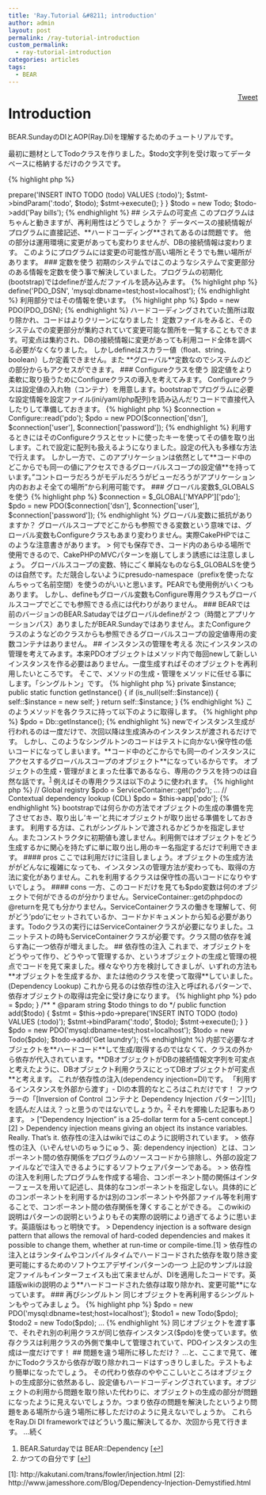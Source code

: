 ```yaml
---
title: 'Ray.Tutorial &#8211; introduction'
author: admin
layout: post
permalink: /ray-tutorial-introduction
custom_permalink:
  - ray-tutorial-introduction
categories: articles
tags:
  - BEAR
---
```

<div style="float: right; margin-left: 10px;">
  <a href="https://twitter.com/share" class="twitter-share-button" data-count="vertical" data-url="/blog/ray-tutorial-introduction">Tweet</a>
</div>

# Introduction

BEAR.SundayのDIとAOP(Ray.Di)を理解するためのチュートリアルです。

最初に題材としてTodoクラスを作りました。$todo文字列を受け取ってデータベースに格納するだけのクラスです。

{% highlight php %}
<?php
class Todo
{
    /**
     * @param $todo
     */
    public function add($todo)
    {
        $pdo = new PDO('mysql:dbname=test;host=localhost');
        $stmt = $pdo->prepare('INSERT INTO TODO (todo) VALUES (:todo)');
        $stmt->bindParam(':todo', $todo);
        $stmt->execute();
    }
}
$todo = new Todo;
$todo->add('Pay bills');
{% endhighlight %}

## システムの可変点

このプログラムはちゃんと動きますが、再利用性はどうでしょうか？  
データベースの接続情報がプログラムに直接記述、**ハードコーディング**されてあるのは問題です。

他の部分は運用環境に変更があっても変わりませんが、DBの接続情報は変わります。  
このようにプログラムには変更の可能性が高い場所とそうでも無い場所があります。

### 定数を使う

初期のシステムではこのようなシステムで変更部分のある情報を定数を使う事で解決していました。プログラムの初期化(bootstrap)ではdefineが並んだファイルを読み込みます。

{% highlight php %}
define('PDO_DSN', 'mysql:dbname=test;host=localhost');
{% endhighlight %}

利用部分ではその情報を使います。

{% highlight php %}
$pdo = new PDO(PDO_DSN);
{% endhighlight %}

ハードコーディングされていた箇所は取り除かれ、コードはよりクリーンになりました！

定数ファイルをみると、そのシステムでの変更部分が集約されていて変更可能な箇所を一覧することもできます。可変点は集約され、DBの接続情報に変更があっても利用コード全体を調べる必要がなくなりました。

しかしdefineはスカラー値（float、string、boolean）しか定義できません。また **グローバル**定数なのでシステムのどの部分からもアクセスができます。

### Configureクラスを使う

設定値をより柔軟に取り扱うためにConfigureクラスの導入を考えてみます。

Configureクラスは設定値の入れ物（コンテナ）を用意します。bootstrapでプログラムに必要な設定情報を設定ファイル(ini/yaml/php配列)を読み込んだりコードで直接代入したりして準備しておきます。

{% highlight php %}
$connection = Configure::read('pdo');
$pdo = new PDO($connection['dsn'], $connection['user'], $connection['password']);
{% endhighlight %}

利用するときにはそのConfigureクラスとセットに使ったキーを使ってその値を取り出します。これで設定に配列も扱えるようになりました。設定の代入も多様な方法で行えます。

しかし一方で、このアプリケーションは依然として**コード中のどこからでも同一の値にアクセスできるグローバルスコープの設定値**を持っています。&#8221;コントローラだろうがモデルだろうがビューだろうがアプリケーション内のおおよそ全ての場所&#8221;から利用可能です。

### グローバル変数$_GLOBALSを使う

{% highlight php %}
$connection = $_GLOBAL['MYAPP']['pdo'];
$pdo = new PDO($connection['dsn'], $connection['user'], $connection['password']);
{% endhighlight %}

グローバル変数に抵抗がありますか？ グローバルスコープでどこからも参照できる変数という意味では、グローバル変数もConfigureクラスもあまり変わりません。実際CakePHPではこのような注意書きがあります。

> 何でも保存でき、コード内のあらゆる場所で使用できるので、CakePHPのMVCパターンを崩してしまう誘惑には注意しましょう。 

グローバルスコープの変数、特にごく単純なものなら$_GLOBALSを使うのは自然です。ただ競合しないようにpresudo-namespace（prefixを使ったなんちゃって名前空間）を使うのがいいと思います。PEARでも使用例がいくつもあります。

しかし、defineもグローバル変数もConfigure専用クラスもグローバルスコープでどこでも参照できる点には代わりがありません。

### BEARでは

前のバージョンのBEAR.Satudayではグローバルdefineが２つ（時間とアプリケーションパス）ありましたがBEAR.Sundayではありません。またConfigureクラスのようなどのクラスからも参照できるグローバルスコープの設定値専用の変数コンテナはありません。

## インスタンスの管理を考える

次にインスタンスの管理を考えてみます。本来PDOオブジェクトはメソッド内で毎回newして新しいインスタンスを作る必要はありません。一度生成すればそのオブジェクトを再利用したいところです。

そこで、メソッドの生成・管理をメソッドに任せる事にします。「シングルトン」です。

{% highlight php %}
    private $instance;

    public static function getInstance()
    {
        if (is_null(self::$instance)) {
            self::$instance = new self;
        }
        return self::$instance;
    }
{% endhighlight %}

このようメソッドを各クラスに持って以下のように取得します。

{% highlight php %}
$pdo = Db::getInstance();
{% endhighlight %}
newでインスタンス生成が行われるのは一度だけで、次回以降は生成済みのインスタンスが渡されるだけです。

しかし、このようなシングルトンのコードはテストに向かない保守性の低いコードになってしまいます。**コード中のどこからでも同一のインスタンスにアクセスするグローバルスコープのオブジェクト**になっているからです。

オブジェクトの生成・管理がまとまった仕事であるなら、専用のクラスを持つのは自然な話です。<sup><a href="#footnote_0_2022" id="identifier_0_2022" class="footnote-link footnote-identifier-link" title="BEAR.Saturdayでは BEAR::Dependency">1</a></sup>  
例えばその専用クラスは以下のように使われます。

{% highlight php %}
// Global registry
$pdo = ServiceContainer::get('pdo');
...
// Contextual dependency lookup (CDL)
$pdo = $this->app['pdo'];
{% endhighlight %}

bootstrapでは何らかの方法でオブジェクトの生成の準備を完了させておき、取り出し&#8217;キー&#8217;と共にオブジェクトが取り出せる準備をしておきます。

利用する方は、これがシングルトンで渡されるかどうかを指定しません。またコンストラクタに初期値も渡しません。利用側ではオブジェクトをどう生成するかに関心を持たずに単に取り出し用のキー名指定するだけで利用できます。

#### pros

ここでは利用だけに注目しましょう。オブジェクトの生成方法ががどんなに複雑になっても、インスタンスの管理方法が変わっても、取得の方法に変化がありません。これを利用するクラスは保守性の高いコードになりやすいでしょう。

#### cons

一方、このコードだけを見ても$pdo変数は何のオブジェクトで何ができるのが分かりません。ServiceContainer::getのphpdocの@returnを見ても分かりません。ServiceContainerクラスの働きを理解して、何がどう&#8217;pdo&#8217;にセットされているか、コードかドキュメントから知る必要があります。Todoクラスの実行にはServiceContainerクラスが必要になりました。ユニットテストの時もServiceContainerクラスが必要です。クラス間の依存を減らす為に一つ依存が増えました。

## 依存性の注入

これまで、オブジェクトをどうやって作り、どうやって管理するか、というオブジェクトの生成と管理の視点でコードを見て来ました。様々なやり方を検討してきましが、いずれの方法も **オブジェクトを生成するか、または他のクラスを使って取得**していました。(Dependency Lookup) これから見るのは依存性の注入と呼ばれるパターンで、依存オブジェクトの取得は完全に受け身になります。

{% highlight php %}
<?php
class Todo
{
    /**
     * @var PDO
     */
    private $pdo;

    /**
     * @param PDO $pdo
     */
    public function __construct(PDO $pdo)
    {
        $this->pdo = $pdo;
    }

    /**
     * @param string $todo things to do
     */
    public function add($todo)
    {
        $stmt = $this->pdo->prepare('INSERT INTO TODO (todo) VALUES (:todo)');
        $stmt->bindParam(':todo', $todo);
        $stmt->execute();
    }
}
$pdo = new PDO('mysql:dbname=test;host=localhost');
$todo = new Todo($pdo);
$todo->add('Get laundry');
{% endhighlight %}

内部で必要なオブジェクトを**ハードコード**して生成/取得するのではなくて、クラスの外から依存が代入されています。**DBオブジェクトがDBの接続情報文字列を可変点と考えたように、DBオブジェクト利用クラスにとってDBオブジェクトが可変点**と考えます。

これが依存性の注入(dependency injection=DI)です。

「利用するインスタンスを外部から渡す」- DIの本質的なところはこれだけです！

ファウラーの「[Inversion of Control コンテナと Dependency Injection パターン][1]」を読んだ人はえ？っと思うのではないでしょうか。<sup><a href="#footnote_1_2022" id="identifier_1_2022" class="footnote-link footnote-identifier-link" title="かつての自分です">2</a></sup>

それを揶揄した記事もあります。

> [&#8220;Dependency Injection&#8221; is a 25-dollar term for a 5-cent concept.][2]  
> Dependency injection means giving an object its instance variables. Really. That&#8217;s it.

依存性の注入はwikiではこのように説明されています。

> 依存性の注入（いぞんせいのちゅうにゅう、英: dependency injection）とは、コンポーネント間の依存関係をプログラムのソースコードから排除し、外部の設定ファイルなどで注入できるようにするソフトウェアパターンである。
> 
> 依存性の注入を利用したプログラムを作成する場合、コンポーネント間の関係はインターフェースを用いて記述し、具体的なコンポーネントを指定しない。具体的にどのコンポーネントを利用するかは別のコンポーネントや外部ファイル等を利用することで、コンポーネント間の依存関係を薄くすることができる。 

このwikiの説明はパターンの説明というよりもその実際の説明により過ぎてるように思います。英語版はもっと明快です。

> Dependency injection is a software design pattern that allows the removal of hard-coded dependencies and makes it possible to change them, whether at run-time or compile-time.[1] 

> 依存性の注入とはランタイムやコンパイルタイムでハードコードされた依存を取り除き変更可能にするためのソフトウエアデザインパターンの一つ

上記のサンプルは設定ファイルもインターフェイスも出て来ませんが、DIを適用したコードです。英語版wikiの説明のよう**ハードコードされた依存は取り除かれ、変更可能**になっています。

### 再びシングルトン

同じオブジェクトを再利用するシングルトンもやってみましょう。

{% highlight php %}
$pdo = new PDO('mysql:dbname=test;host=localhost');
$todo1 = new Todo($pdo);
$todo2 = new Todo($pdo);
...
{% endhighlight %}

同じオブジェクトを渡す事で、それぞれ別の利用クラスが同じ依存インスタンス($pdo)を使っています。依存クラスは利用クラスの外側で集中して管理されていて、PDOインスタンスの生成は一度だけです！

## 問題を違う場所に移しただけ？

&#8230;と、ここまで見て、確かにTodoクラスから依存が取り除かれコードはすっきりしました。テストもより簡単になったでしょう。

その代わり依存のややここしいところはオブジェクトの生成部分に依然あるし、設定値もハードコーディングされています。オブジェクトの利用から問題を取り除いた代わりに、オブジェクトの生成の部分が問題になったように見えないでしょうか。つまり依存の問題を解決したというより問題をある場所から違う場所に移しただけのように見えないでしょうか。

これらをRay.Di DI frameworkではどういう風に解決してるか、次回から見て行きます。

&#8230;続く

<ol class="footnotes">
  <li id="footnote_0_2022" class="footnote">
    BEAR.Saturdayでは BEAR::Dependency [<a href="#identifier_0_2022" class="footnote-link footnote-back-link">&#8617;</a>]
  </li>
  <li id="footnote_1_2022" class="footnote">
    かつての自分です [<a href="#identifier_1_2022" class="footnote-link footnote-back-link">&#8617;</a>]
  </li>
</ol>

 [1]: http://kakutani.com/trans/fowler/injection.html
 [2]: http://www.jamesshore.com/Blog/Dependency-Injection-Demystified.html
